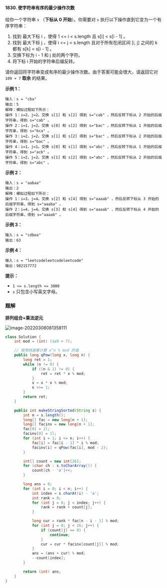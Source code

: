 #### 1830. 使字符串有序的最少操作次数

给你一个字符串 `s` （**下标从 0 开始**）。你需要对 `s` 执行以下操作直到它变为一个有序字符串：

1. 找到 最大下标 i ，使得 1 <= i < s.length 且 s[i] < s[i - 1] 。
2. 找到 最大下标 j ，使得 i <= j < s.length 且对于所有在闭区间 [i, j] 之间的 k 都有 s[k] < s[i - 1] 。
3. 交换下标为 i - 1 和 j 处的两个字符。
4. 将下标 i 开始的字符串后缀反转。

请你返回将字符串变成有序的最少操作次数。由于答案可能会很大，请返回它对 `109 + 7` **取余** 的结果。

**示例 1：**

```shell
输入：s = "cba"
输出：5
解释：模拟过程如下所示：
操作 1：i=2，j=2。交换 s[1] 和 s[2] 得到 s="cab" ，然后反转下标从 2 开始的后缀字符串，得到 s="cab" 。
操作 2：i=1，j=2。交换 s[0] 和 s[2] 得到 s="bac" ，然后反转下标从 1 开始的后缀字符串，得到 s="bca" 。
操作 3：i=2，j=2。交换 s[1] 和 s[2] 得到 s="bac" ，然后反转下标从 2 开始的后缀字符串，得到 s="bac" 。
操作 4：i=1，j=1。交换 s[0] 和 s[1] 得到 s="abc" ，然后反转下标从 1 开始的后缀字符串，得到 s="acb" 。
操作 5：i=2，j=2。交换 s[1] 和 s[2] 得到 s="abc" ，然后反转下标从 2 开始的后缀字符串，得到 s="abc" 。
```

**示例 2：**

```shell
输入：s = "aabaa"
输出：2
解释：模拟过程如下所示：
操作 1：i=3，j=4。交换 s[2] 和 s[4] 得到 s="aaaab" ，然后反转下标从 3 开始的后缀字符串，得到 s="aaaba" 。
操作 2：i=4，j=4。交换 s[3] 和 s[4] 得到 s="aaaab" ，然后反转下标从 4 开始的后缀字符串，得到 s="aaaab" 。
```

**示例 3：**

```shell
输入：s = "cdbea"
输出：63
```

**示例 4：**

```shell
输入：s = "leetcodeleetcodeleetcode"
输出：982157772
```

**提示：**

- `1 <= s.length <= 3000`
- `s` 只包含小写英文字母。

### 题解

**排列组合+乘法逆元**

![image-20220308081358111](http://gitlab.wsh-study.com/xp-study/LeeteCode/blob/master/排列组合/images/使字符串有序的最少操作次数/1.jpg)

```java
class Solution {
    int mod = (int) (1e9 + 7);

    // 使用快速幂计算 x^n % mod 的值
    public long qPow(long x, long n) {
        long ret = 1;
        while (n != 0) {
            if ((n & 1) != 0) {
                ret = ret * x % mod;
            }
            x = x * x % mod;
            n >>= 1;
        }
        return ret;
    }

    public int makeStringSorted(String s) {
        int n = s.length();
        long[] fac = new long[n + 1];
        long[] facinv = new long[n + 1];
        fac[0] = 1l;
        facinv[0] = 1l;
        for (int i = 1; i <= n; i++) {
            fac[i] = fac[i - 1] * i % mod;
            facinv[i] = qPow(fac[i], mod - 2);
        }

        int[] count = new int[26];
        for (char ch : s.toCharArray()) {
            count[ch - 'a']++;
        }

        long ans = 0;
        for (int i = 0; i < n; i++) {
            int index = s.charAt(i) - 'a';
            int rank = 0;
            for (int j = 0; j < index; j++) {
                rank = rank + count[j];
            }

            long cur = rank * fac[n - i - 1] % mod;
            for (int j = 0; j < 26; j++) {
                if (count[j] == 0) {
                    continue;
                }
                cur = cur * facinv[count[j]] % mod;
            }
            ans = (ans + cur) % mod;
            --count[index];
        }

        return (int) ans;
    }
}
```

